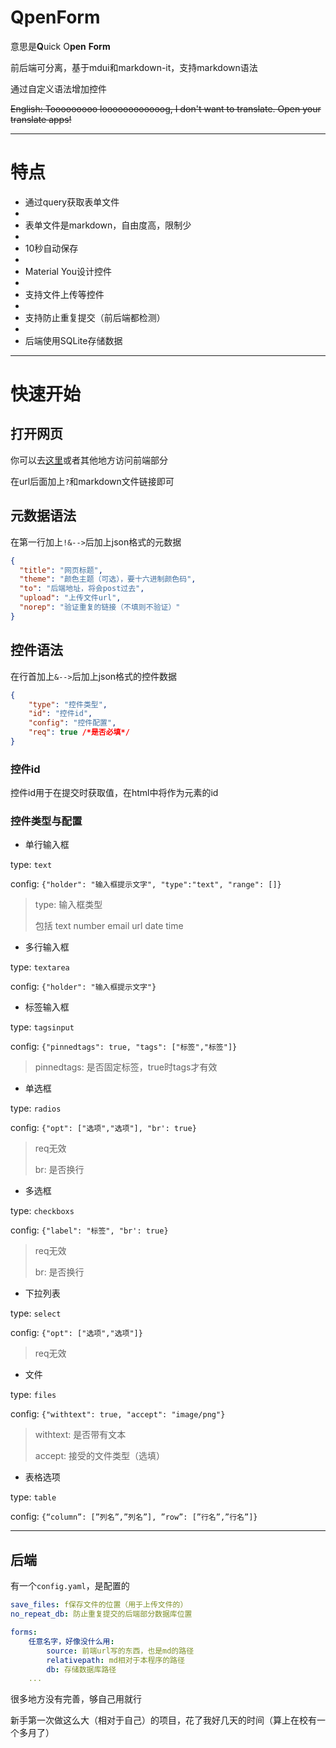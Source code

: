 # QpenForm

意思是**Q**uick O**pen** **Form**

前后端可分离，基于mdui和markdown-it，支持markdown语法

通过自定义语法增加控件

~~English: Tooooooooo loooooooooooog, I don't want to translate. Open your translate apps!~~

---

# 特点

- 通过query获取表单文件
- 
- 表单文件是markdown，自由度高，限制少
- 
- 10秒自动保存
- 
- Material You设计控件
- 
- 支持文件上传等控件
- 
- 支持防止重复提交（前后端都检测）
- 
- 后端使用SQLite存储数据

---

# 快速开始

## 打开网页

你可以去[这里](https://ftz-tools.netlify.app/form/index.html)或者其他地方访问前端部分

在url后面加上`?`和markdown文件链接即可

## 元数据语法

在第一行加上`!&-->`后加上json格式的元数据

```json
{
  "title": "网页标题",
  "theme": "颜色主题（可选），要十六进制颜色码",
  "to": "后端地址，将会post过去",
  "upload": "上传文件url",
  "norep": "验证重复的链接（不填则不验证）"
}
```

## 控件语法

在行首加上`&-->`后加上json格式的控件数据

```json
{
    "type": "控件类型",
    "id": "控件id",
    "config": "控件配置",
    "req": true /*是否必填*/
}
```

### 控件id

控件id用于在提交时获取值，在html中将作为元素的id

### 控件类型与配置

- 单行输入框

type: `text`

config: `{"holder": "输入框提示文字", "type":"text", "range": []}`

> type: 输入框类型
>
> 包括 text number email url date time
>

- 多行输入框

type: `textarea`

config: `{"holder": "输入框提示文字"}`

- 标签输入框

type: `tagsinput`

config: `{"pinnedtags": true, "tags": ["标签","标签"]}`

> pinnedtags: 是否固定标签，true时tags才有效

- 单选框

type: `radios`

config: `{"opt": ["选项","选项"], "br': true}`

> req无效
>
> br: 是否换行

- 多选框

type: `checkboxs`

config: `{"label": "标签", "br': true}`

> req无效
>
> br: 是否换行

- 下拉列表

type: `select`

config: `{"opt": ["选项","选项"]}`

> req无效

- 文件

type: `files`

config: `{"withtext": true, "accept": "image/png"}`

> withtext: 是否带有文本
>
> accept: 接受的文件类型（选填）

- 表格选项

type: `table`

config: `{“column”: [”列名”,”列名”], ”row”: [”行名”,”行名”]}`

---

## 后端

有一个`config.yaml`，是配置的

```yaml
save_files: f保存文件的位置（用于上传文件的）
no_repeat_db: 防止重复提交的后端部分数据库位置

forms:
    任意名字，好像没什么用:
        source: 前端url写的东西，也是md的路径
        relativepath: md相对于本程序的路径
        db: 存储数据库路径
    ...
```

很多地方没有完善，够自己用就行

新手第一次做这么大（相对于自己）的项目，花了我好几天的时间（算上在校有一个多月了）